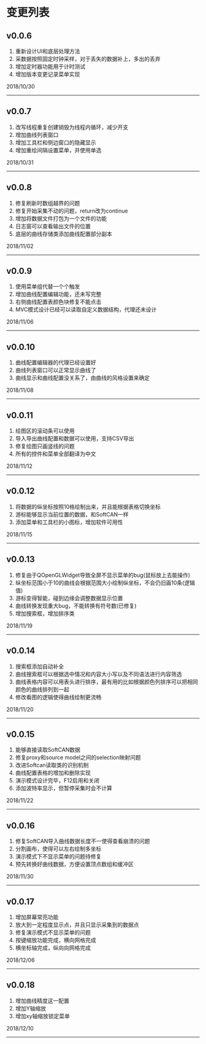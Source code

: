 # 变更列表

## v0.0.6

1. 重新设计UI和底层处理方法
2. 采数据按照固定时钟采样，对于丢失的数据补上，多出的丢弃
3. 增加定时器功能用于计时测试
4. 增加版本变更记录菜单实现

2018/10/30

------

## v0.0.7

1. 改写线程重复创建销毁为线程内循环，减少开支
2. 增加曲线列表窗口
3. 增加工具栏和侧边窗口的隐藏显示
4. 增加重绘间隔设置菜单，并使用单选

2018/10/31

------

## v0.0.8

1. 修复刷新时数组越界的问题
2. 修复开始采集不动的问题，return改为continue
3. 增加将数据文件打包为一个文件的功能
4. 日志窗可以查看输出文件的位置
5. 底层的曲线存储类添加曲线配置部分副本

2018/11/02

------

## v0.0.9

1. 使用菜单组代替一个个触发
2. 增加曲线配置编辑功能，还未写完整
3. 右侧曲线配置表颜色块修复不能点击
4. MVC模式设计已经可以读取自定义数据结构，代理还未设计

2018/11/06

------

## v0.0.10

1. 曲线配置编辑器的代理已经设置好
2. 曲线列表窗口可以正常显示曲线了
3. 曲线显示和曲线配置没关系了，由曲线的风格设置来确定

2018/11/08

------

## v0.0.11

1. 绘图区的滚动条可以使用
2. 导入导出曲线配置和数据可以使用，支持CSV导出
3. 修复绘图只画竖线的问题
4. 所有的控件和菜单全部翻译为中文

2018/11/12

------

## v0.0.12

1. 将数据的纵坐标按照10格绘制出来，并且能根据表格切换坐标
2. 游标能够显示当前位置的数据，和SoftCAN一样
3. 添加菜单和工具栏的小图标，增加软件可用性

2018/11/15

------

## v0.0.13

1. 修复由于QOpenGLWidget导致全屏不显示菜单的bug(鼠标放上去能操作)
2. 纵坐标范围小于10的曲线会根据范围大小绘制纵坐标，不会仍旧画10条(逻辑值)
3. 游标变得智能，碰到边缘会调整数据显示位置
4. 曲线转换发现重大bug，不能转换有符号数(已修复)
5. 增加搜索框，增加排序类

2018/11/19

------

## v0.0.14

1. 搜索框添加自动补全
2. 曲线搜索框可以根据选中情况和内容大小写以及不同语法进行内容筛选
3. 曲线表格内容可以用表头进行排序，最有用的比如根据颜色列排序可以把相同颜色的曲线排列到一起
4. 修改看图的逻辑使得曲线绘制更流畅

2018/11/20

------

## v0.0.15

1. 能够直接读取SoftCAN数据
2. 修复proxy和source model之间的selection映射问题
3. 改进Softcan读取类的识别机制
4. 曲线配置表格的增加和删除实现
5. 演示模式设计完毕，F12启用和关闭
6. 添加波特率显示，但暂停采集时会不计算

2018/11/22

------

## v0.0.16

1. 修复SoftCAN导入曲线数据长度不一使得查看崩溃的问题
2. 分割画布，使得可以左右绘制多坐标
3. 演示模式下不显示菜单的问题待修复
4. 预先转换好曲线数据，方便设置顶点数组和缓冲区

2018/11/30

---

## v0.0.17

1. 增加屏幕常亮功能
2. 放大到一定程度显示点，并且只显示采集到的数据点
3. 修复演示模式不显示菜单的问题
4. 按键缩放功能完成，横向网格完成
5. 横坐标轴完成，纵向向网格完成

2018/12/06

---

## v0.0.18

1. 增加曲线精度这一配置
2. 增加Y轴缩放
3. 增加xy轴缩放锁定菜单

2018/12/10

---